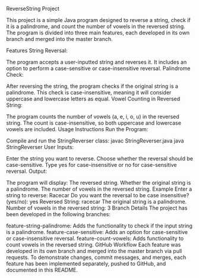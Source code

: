ReverseString Project

This project is a simple Java program designed to reverse a string, check if it is a palindrome, and count the number of vowels in the reversed string. The program is divided into three main features, each developed in its own branch and merged into the master branch.

Features
String Reversal:

The program accepts a user-inputted string and reverses it.
It includes an option to perform a case-sensitive or case-insensitive reversal.
Palindrome Check:

After reversing the string, the program checks if the original string is a palindrome.
This check is case-insensitive, meaning it will consider uppercase and lowercase letters as equal.
Vowel Counting in Reversed String:

The program counts the number of vowels (a, e, i, o, u) in the reversed string.
The count is case-insensitive, so both uppercase and lowercase vowels are included.
Usage Instructions
Run the Program:

Compile and run the StringReverser class:
javac StringReverser.java
java StringReverser
User Inputs:

Enter the string you want to reverse.
Choose whether the reversal should be case-sensitive. Type yes for case-insensitive or no for case-sensitive reversal.
Output:

The program will display:
The reversed string.
Whether the original string is a palindrome.
The number of vowels in the reversed string.
Example
Enter a string to reverse: Racecar
Do you want the reversal to be case insensitive? (yes/no): yes
Reversed String: racecar
The original string is a palindrome.
Number of vowels in the reversed string: 3
Branch Details
The project has been developed in the following branches:

feature-string-palindrome: Adds the functionality to check if the input string is a palindrome.
feature-case-sensitive: Adds an option for case-sensitive or case-insensitive reversal.
feature-count-vowels: Adds functionality to count vowels in the reversed string.
GitHub Workflow
Each feature was developed in its own branch and merged into the master branch via pull requests.
To demonstrate changes, commit messages, and merges, each feature has been implemented separately, pushed to GitHub, and documented in this README.